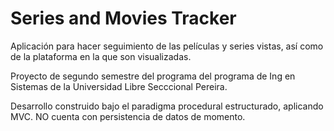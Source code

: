 # Series and Movies Tracker


Aplicación para hacer seguimiento de las películas y series vistas, así como de la plataforma en la que son visualizadas.

Proyecto de segundo semestre del programa del programa de Ing en Sistemas de la Universidad Libre Secccional Pereira.

Desarrollo construido bajo el paradigma procedural estructurado, aplicando MVC. NO cuenta con persistencia de datos de momento.

